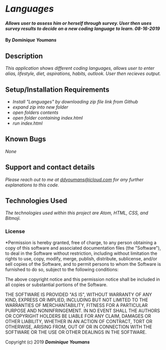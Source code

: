 # _Languages_

#### _Allows user to assess him or herself through survey. User then uses survey results to decide on a new coding language to learn. 08-16-2019_

#### By _**Dominique Youmans**_

## Description

_This application shows different coding languages, allows user to enter alias, lifestyle, diet, aspirations, habits, outlook. User then recieves output._

## Setup/Installation Requirements

* _Install "Languages" by downloading zip file link from Github_
* _expand zip into new folder_
* _open folders contents_
* _open folder containing index.html_
* _run index.html_


## Known Bugs

_None_

## Support and contact details

_Please reach out to me at ddyoumans@icloud.com for any further explanations to this code._

## Technologies Used

_The technologies used within this project are Atom, HTML, CSS, and Bitmoji._

### License

*Permission is hereby granted, free of charge, to any person obtaining a copy of this software and associated documentation files (the "Software"), to deal in the Software without restriction, including without limitation the rights to use, copy, modify, merge, publish, distribute, sublicense, and/or sell copies of the Software, and to permit persons to whom the Software is furnished to do so, subject to the following conditions:

The above copyright notice and this permission notice shall be included in all copies or substantial portions of the Software.

THE SOFTWARE IS PROVIDED "AS IS", WITHOUT WARRANTY OF ANY KIND, EXPRESS OR IMPLIED, INCLUDING BUT NOT LIMITED TO THE WARRANTIES OF MERCHANTABILITY, FITNESS FOR A PARTICULAR PURPOSE AND NONINFRINGEMENT. IN NO EVENT SHALL THE AUTHORS OR COPYRIGHT HOLDERS BE LIABLE FOR ANY CLAIM, DAMAGES OR OTHER LIABILITY, WHETHER IN AN ACTION OF CONTRACT, TORT OR OTHERWISE, ARISING FROM, OUT OF OR IN CONNECTION WITH THE SOFTWARE OR THE USE OR OTHER DEALINGS IN THE SOFTWARE.


Copyright (c) 2019 **_Dominique Youmans_**
